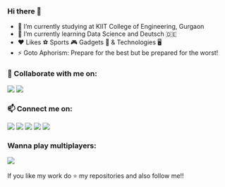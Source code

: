 ### Hi there 👋


- 🔭 I’m currently studying at KIIT College of Engineering, Gurgaon
- 🌱 I’m currently learning Data Science and Deutsch :de:
- :heart: Likes :soccer: Sports :video_game: Gadgets :iphone: & Technologies :desktop_computer:
- ⚡ Goto Aphorism: Prepare for the best but be prepared for the worst!


### 👯 Collaborate with me on: 
[<img src="https://www.vectorlogo.zone/logos/kaggle/kaggle-ar21.svg">](https://www.kaggle.com/gauravbisht005) [<img src="https://www.vectorlogo.zone/logos/youtube/youtube-ar21.svg">](https://youtube.com/channel/UCZPFwk2SZJQKDYdjLNQb1Ug)


### 📫 Connect me on: 
[<img src="https://www.vectorlogo.zone/logos/linkedin/linkedin-ar21.svg">](www.linkedin.com/in/gauravbisht005) [<img src="https://www.vectorlogo.zone/logos/twitter/twitter-ar21.svg">](https://twitter.com/Jarvis_Me) [<img src="https://www.vectorlogo.zone/logos/instagram/instagram-ar21.svg">](https://www.instagram.com/gaurav_bisht17/) 
[<img src="https://www.vectorlogo.zone/logos/facebook/facebook-ar21.svg">](https://www.facebook.com/gaurav.bisht17) [<img src="https://www.vectorlogo.zone/logos/discordapp/discordapp-ar21.svg">](https://discord.com/channels/@Me_Jarvis#2831)


### Wanna play multiplayers:
[<img src="https://www.vectorlogo.zone/logos/steampowered/steampowered-ar21.svg">](https://steamcommunity.com/profiles/76561198840742986/) [<img src="">]()


If you like my work do :star: my repositories and also follow me!!
